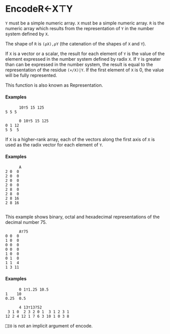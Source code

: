 




<h1 class="heading"><span class="name">Encode</span><span class="command">R←X⊤Y</span></h1>

`Y` must be a simple numeric array.  `X` must be a simple numeric array.  `R` is the numeric array which results from the representation of `Y` in the number system defined by `X`.


The shape of `R` is `(⍴X),⍴Y` (the catenation of the shapes of `X` and `Y`).


If `X` is a vector or a scalar, the result for each element of `Y` is the value of the element expressed in the number system defined by radix `X`.  If `Y` is greater than can be expressed in the number system, the result is equal to the representation of the residue `(×/X)|Y`.  If the first element of `X` is 0, the value will be fully represented.


This function is also known as Representation.


#### Examples
```apl
      10⊤5 15 125
5 5 5
 
      0 10⊤5 15 125
0 1 12
5 5  5
```


If `X` is a higher-rank array, each of the vectors along the first axis of `X` is used as the radix vector for each element of `Y`.

#### Examples
```apl
      A
2 0  0
2 0  0
2 0  0
2 0  0
2 8  0
2 8  0
2 8 16
2 8 16
 

```


This example shows binary, octal and hexadecimal representations of the decimal number 75.
```apl
      A⊤75
0 0  0
1 0  0
0 0  0
0 0  0
1 0  0
0 1  0
1 1  4
1 3 11
```

#### Examples
```apl
      0 1⊤1.25 10.5
1    10
0.25  0.5
 
      4 13⊤13?52
 3 1 0  2 3 2 0 1  3 1 2 3 1
12 2 4 12 1 7 6 3 10 1 0 3 8
```


`⎕IO` is not an implicit argument of encode.


